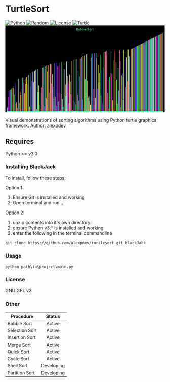 # TurtleSort

![Python](https://img.shields.io/badge/Unknown-3.442-red?style=for-the-badge&logo=cmake)
![Random](https://img.shields.io/badge/Random-2355-orange?style=for-the-badge)
![License](https://img.shields.io/badge/License-GNU%20GPL-blue?style=for-the-badge)
![Turtle](https://img.shields.io/badge/Framework-Turtle%20Graphics-green?style=for-the-badge)
![Sorting](./asset/sorting.gif)

Visual demonstrations of sorting algorithms using
Python turtle graphics framework.
Author: alexpdev

## Requires

Python >= v3.0

### Installing BlackJack

To install, follow these steps:

Option 1:

1. Ensure Git is installed and working
2. Open terminal and run ...

Option 2:

1. unzip contents into it's own directory.
2. ensure Python v3.* is installed and working
3. enter the following in the terminal commandline

```Windows:
git clone https://github.com/alexpdev/turtlesort.git blackJack
```

### Usage

```Windows
python path\to\project\main.py
```

### License

GNU GPL v3

### Other

| Procedure | Status|
|-----------|:------:|
| Bubble Sort | Active |
| Selection Sort | Active |
| Insertion Sort | Active |
| Merge Sort | Active |
| Quick Sort | Active |
| Cycle Sort | Active |
| Shell Sort | Developing |
| Partition Sort | Developing |

